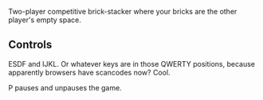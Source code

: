 Two-player competitive brick-stacker where your bricks are the
other player's empty space.

Controls
--------

ESDF and IJKL. Or whatever keys are in those QWERTY positions,
because apparently browsers have scancodes now? Cool.

P pauses and unpauses the game.
